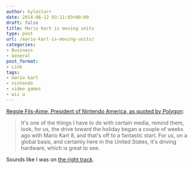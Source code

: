 ```yaml
---
author: kylestarr
date: 2014-06-12 03:11:03+00:00
draft: false
title: Mario Kart is moving units
type: post
url: /mario-kart-is-moving-units/
categories:
- Business
- General
post_format:
- Link
tags:
- mario kart
- nintendo
- video games
- wii u
---
```


[Reggie Fils-Aime, President of Nintendo America, as quoted by Polygon](http://www.polygon.com/2014/6/11/5801862/mario-kart-8-wii-u-sales):


<blockquote>It's one of the things I have to do with certain media, remind them, look, for us, the drive toward the holiday began a couple of weeks ago with Mario Kart 8, and that's off to a fantastic start. For us, on a global basis, and certainly here in the United States, it's driving hardware, which is great to see.</blockquote>



Sounds like I was on [the right track](http://tsogaming.com/2014/06/01/hail-mary-o/).
